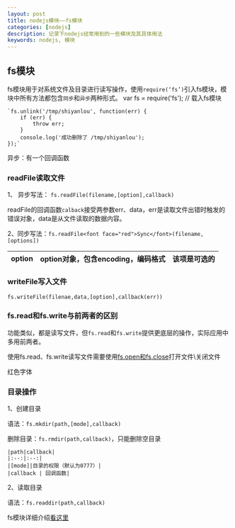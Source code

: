 ```yaml
---
layout: post
title: nodejs模块——fs模块
categories: [nodejs]
description: 记录下nodejs经常用到的一些模块及其具体用法
keywords: nodejs, 模块
---
```


## fs模块

fs模块用于对系统文件及目录进行读写操作，使用`require(‘fs’)`引入fs模块，模块中所有方法都包含`同步`和`异步`两种形式。
var fs = require('fs'); // 载入fs模块

	`fs.unlink('/tmp/shiyanlou', function(err) {
	    if (err) {
	        throw err;
	    }
	    console.log('成功删除了 /tmp/shiyanlou');
	});`
异步：有一个回调函数

### readFile读取文件

  1、 异步写法： `fs.readFile(filename,[option],callback)`
   
   readFile的回调函数`calback`接受两参数err、data，err是读取文件出错时触发的错误对象，data是从文件读取的数据内容。
   
   2、同步写法：`fs.readFile<font face="red">Sync</font>(filename,[options])`
 
  |option   | option对象，包含encoding，编码格式 | 该项是可选的|
  |:--:|:--|:--|
  
### writeFile写入文件

 `fs.writeFile(filenae,data,[option],callback(err))`
 
### fs.read和fs.write与前两者的区别

  功能类似，都是读写文件，但`fs.read`和`fs.write`提供更底层的操作，实际应用中多用前两者。
  
  使用fs.read、fs.write读写文件需要使用[fs.open和fs.close](http://www.cnblogs.com/starof/p/5038300.html)打开文件\关闭文件

  <font face="red">红色字体</font>

### 目录操作

1、创建目录

语法：`fs.mkdir(path,[mode],callback)`

删除目录：`fs.rmdir(path,callback)`，只能删除空目录

	|path|callback|
	|:--:|:--:|
	|[mode]|目录的权限（默认为0777）|
	|callback | 回调函数|
	
2、读取目录

语法：`fs.readdir(path,callback)`


fs模块详细介绍[看这里](http://www.cnblogs.com/starof/p/5038300.html)
